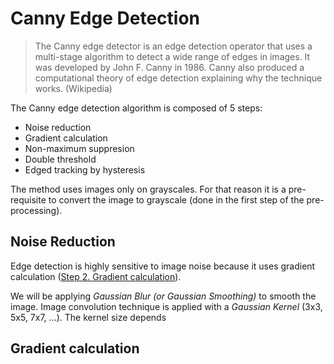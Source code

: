 # Canny Edge Detection

> The Canny edge detector is an edge detection operator that uses a multi-stage algorithm to detect a wide range of edges in images. It was developed by John F. Canny in 1986. Canny also produced a computational theory of edge detection explaining why the technique works. (Wikipedia)

The Canny edge detection algorithm is composed of 5 steps:

- Noise reduction
- Gradient calculation
- Non-maximum suppresion
- Double threshold
- Edged tracking by hysteresis

The method uses images only on grayscales. For that reason it is a pre-requisite to convert the image to grayscale (done in the first step of the pre-processing).

## Noise Reduction

Edge detection is highly sensitive to image noise because it uses gradient calculation ([Step 2. Gradient calculation](#gradient-calculation)).

We will be applying _Gaussian Blur (or Gaussian Smoothing)_ to smooth the image. Image convolution technique is applied with a _Gaussian Kernel_ (3x3, 5x5, 7x7, ...). The kernel size depends

## Gradient calculation
